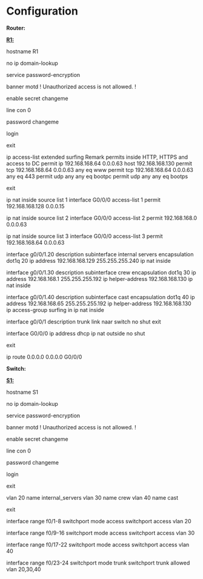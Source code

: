 
# Configuration

**Router:**

**<u>R1:</u>**

hostname R1

no ip domain-lookup

service password-encryption

banner motd ! Unauthorized access is not allowed. !

enable secret changeme

line con 0

password changeme

login

exit

ip access-list extended surfing
Remark permits inside HTTP, HTTPS and access to DC
permit ip 192.168.168.64 0.0.0.63 host 192.168.168.130
permit tcp 192.168.168.64 0.0.0.63 any eq www
permit tcp 192.168.168.64 0.0.0.63 any eq 443
permit udp any any eq bootpc
permit udp any any eq bootps

exit

ip nat inside source list 1 interface G0/0/0
access-list 1 permit 192.168.168.128 0.0.0.15

ip nat inside source list 2 interface G0/0/0
access-list 2 permit 192.168.168.0 0.0.0.63

ip nat inside source list 3 interface G0/0/0
access-list 3 permit 192.168.168.64 0.0.0.63

interface g0/0/1.20
description subinterface internal servers
encapsulation dot1q 20
ip address 192.168.168.129 255.255.255.240
ip nat inside

interface g0/0/1.30
description subinterface crew
encapsulation dot1q 30
ip address 192.168.168.1 255.255.255.192
ip helper-address 192.168.168.130
ip nat inside

interface g0/0/1.40
description subinterface cast
encapsulation dot1q 40
ip address 192.168.168.65 255.255.255.192
ip helper-address 192.168.168.130
ip access-group surfing in
ip nat inside

interface g0/0/1
description trunk link naar switch
no shut
exit

interface G0/0/0
ip address dhcp
ip nat outside
no shut

exit

ip route 0.0.0.0 0.0.0.0 G0/0/0

**Switch:**

**<u>S1:</u>**

hostname S1

no ip domain-lookup

service password-encryption

banner motd ! Unauthorized access is not allowed. !

enable secret changeme

line con 0

password changeme

login

exit

vlan 20
name internal_servers
vlan 30
name crew
vlan 40
name cast

exit

interface range  f0/1-8
switchport mode access
switchport access vlan 20

interface range  f0/9-16
switchport mode access
switchport access vlan 30

interface range  f0/17-22
switchport mode access
switchport access vlan 40

interface range f0/23-24
switchport mode trunk
switchport trunk allowed vlan 20,30,40






